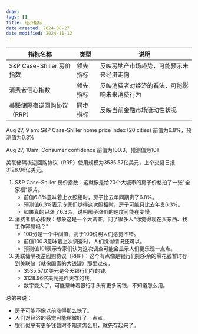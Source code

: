 ```yaml
---
draw:
tags: []
title: 经济指标
date created: 2024-08-27
date modified: 2024-11-12
---
```


| 指标名称                  | 类型   | 说明                     |
| --------------------- | ---- | ---------------------- |
| S&P Case-Shiller 房价指数 | 领先指标 | 反映房地产市场趋势，可能预示未来经济走向   |
| 消费者信心指数               | 领先指标 | 反映消费者对经济的看法，可能影响未来消费行为 |
| 美联储隔夜逆回购协议（RRP）| 同步指标 | 反映当前金融市场流动性状况          |  

Aug 27, 9 am: S&P Case-Shiller home price index (20 cities) 前值为6.8%，预测值为6.3%

Aug 27, 10am: Consumer confidence 前值为100.3，预测值为101

美联储隔夜逆回购协议（RRP）使用规模为3535.57亿美元，上个交易日报3128.96亿美元。

1. S&P Case-Shiller 房价指数：这就像是给20个大城市的房子价格拍了一张"全家福"照片。
    - 前值6.8%意味着上次照相时，房子比去年同期贵了6.8%。
    - 预测值6.3%表示专家们觉得这次照相时，房子可能只比去年贵6.3%。
    - 如果真的只涨了6.3%，说明房子涨价的速度可能在变慢。
2. 消费者信心指数：想象这是一个大调查，问了很多人"你觉得现在买东西、找工作容易吗？"
    - 100分是一个中间值，高于100说明人们感觉不错。
    - 前值100.3意味着上次调查时，人们觉得情况还可以。
    - 预测值101表示专家们认为这次调查可能会显示人们更乐观一点点。
3. 美联储隔夜逆回购协议（RRP）：这个有点像是银行们把多余的零花钱暂时存到美联储（就像国家的大钱罐）那里过夜。
    - 3535.57亿美元是今天银行们存的钱。
    - 3128.96亿美元是昨天存的钱。
    - 数字变大了，可能意味着银行手头有更多闲钱，不知道怎么用。

总的来说：

- 房子可能不像以前涨得那么快了。
- 人们对经济的感觉可能稍微好了一点点。
- 银行似乎有更多钱暂时不知道怎么用，就先存起来了。
